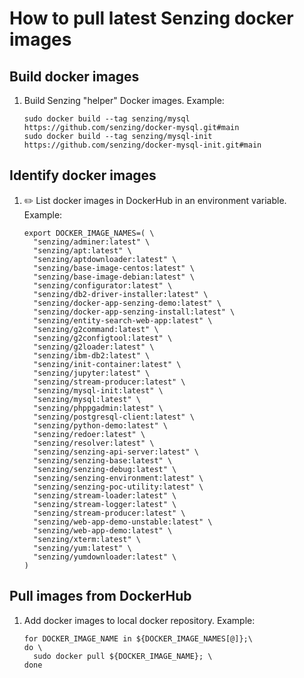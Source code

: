 # How to pull latest Senzing docker images

## Build docker images

1. Build Senzing "helper" Docker images.
   Example:

    ```console
    sudo docker build --tag senzing/mysql        https://github.com/senzing/docker-mysql.git#main
    sudo docker build --tag senzing/mysql-init   https://github.com/senzing/docker-mysql-init.git#main
    ```

## Identify docker images

1. :pencil2: List docker images in DockerHub in an environment variable.
   Example:

    ```console
    export DOCKER_IMAGE_NAMES=( \
      "senzing/adminer:latest" \
      "senzing/apt:latest" \
      "senzing/aptdownloader:latest" \
      "senzing/base-image-centos:latest" \
      "senzing/base-image-debian:latest" \
      "senzing/configurator:latest" \
      "senzing/db2-driver-installer:latest" \
      "senzing/docker-app-senzing-demo:latest" \
      "senzing/docker-app-senzing-install:latest" \
      "senzing/entity-search-web-app:latest" \
      "senzing/g2command:latest" \
      "senzing/g2configtool:latest" \
      "senzing/g2loader:latest" \
      "senzing/ibm-db2:latest" \
      "senzing/init-container:latest" \
      "senzing/jupyter:latest" \
      "senzing/stream-producer:latest" \
      "senzing/mysql-init:latest" \
      "senzing/mysql:latest" \
      "senzing/phppgadmin:latest" \
      "senzing/postgresql-client:latest" \
      "senzing/python-demo:latest" \
      "senzing/redoer:latest" \
      "senzing/resolver:latest" \
      "senzing/senzing-api-server:latest" \
      "senzing/senzing-base:latest" \
      "senzing/senzing-debug:latest" \
      "senzing/senzing-environment:latest" \
      "senzing/senzing-poc-utility:latest" \
      "senzing/stream-loader:latest" \
      "senzing/stream-logger:latest" \
      "senzing/stream-producer:latest" \
      "senzing/web-app-demo-unstable:latest" \
      "senzing/web-app-demo:latest" \
      "senzing/xterm:latest" \
      "senzing/yum:latest" \
      "senzing/yumdownloader:latest" \
    )
    ```

## Pull images from DockerHub

1. Add docker images to local docker repository.
   Example:

    ```console
    for DOCKER_IMAGE_NAME in ${DOCKER_IMAGE_NAMES[@]};\
    do \
      sudo docker pull ${DOCKER_IMAGE_NAME}; \
    done
    ```
